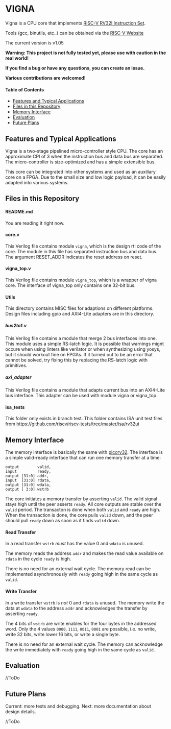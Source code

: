 # VIGNA

Vigna is a CPU core that implements [RISC-V RV32I Instruction Set](http://riscv.org).

Tools (gcc, binutils, etc..) can be obtained via the [RISC-V Website](https://riscv.org/software-status/)

The current version is v1.05

**Warning: This project is not fully tested yet, please use with caution in the real world!**

**If you find a bug or have any questions, you can create an issue.**

**Various contributions are welcomed!**


#### Table of Contents

- [Features and Typical Applications](#features-and-typical-applications)
- [Files in this Repository](#files-in-this-repository)
- [Memory Interface](#memory-interface)
- [Evaluation](#evaluation)
- [Future Plans](#future-plans)

Features and Typical Applications
--------------------------------
Vigna is a two-stage pipelined micro-controller style CPU. The core has an approximate CPI of 3 when the instruction bus and data bus are separated. The micro-controller is size-optimized and has a simple extensible bus.

This core can be integrated into other systems and used as an auxiliary core on a FPGA. Due to the small size and low logic payload, it can be easily adapted into various systems.

Files in this Repository
-----------------
#### README.md
You are reading it right now.

#### core.v
This Verilog file contains module `vigna`, which is the design rtl code of the core. The module in this file has separated instruction bus and data bus. The argument RESET_ADDR indicates the reset address on reset.

#### vigna_top.v
This Verilog file contains module `vigna_top`, which is a wrapper of vigna core. The interface of vigna_top only contains one 32-bit bus.


#### Utils
This directory contains MISC files for adaptions on different platforms.
Design files including gpio and AXI4-Lite adapters are in this directory.

##### bus2to1.v
This Verilog file contains a module that merge 2 bus interfaces into one. This module uses a simple RS-latch logic. It is possible that warnings mignt occure when using linters like verilator or when synthesizing using yosys, but it should workout fine on FPGAs. If it turned out to be an error that cannot be solved, try fixing this by replacing the RS-latch logic with primitives.

##### axi_adapter
This Verilog file contains a module that adapts current bus into an AXI4-Lite bus interface. This adapter can be used with module vigna or vigna_top.

#### isa_tests
This folder only exists in branch test. This folder contains ISA unit test files from https://github.com/riscv/riscv-tests/tree/master/isa/rv32ui 

Memory Interface
-----------------
The memory interface is basically the same with [picorv32](https://github.com/YosysHQ/picorv32). The interface is a simple valid-ready interface that can run one memory transfer at a time:

    output        valid,
    input         ready,
    output [31:0] addr,
    input  [31:0] rdata,
    output [31:0] wdata,
    output [ 3:0] wstrb

The core initiates a memory transfer by asserting `valid`. The valid signal stays high until the peer asserts `ready`. All core outputs are stable over the `valid` period. The transacton is done when both `valid` and `ready` are high. When the transaction is done, the core pulls `valid` down, and the peer should pull `ready` down as soon as it finds `valid` down.

#### Read Transfer

In a read transfer `wstrb` *must* has the value 0 and `wdata` is unused.

The memory reads the address `addr` and makes the read value available on `rdata` in the cycle `ready` is high.

There is no need for an external wait cycle. The memory read can be implemented asynchronously with `ready` going high in the same cycle as `valid`.


#### Write Transfer
In a write transfer `wstrb` is *not* 0 and `rdata` is unused. The memory write the data at `wdata` to the address `addr` and acknowledges the transfer by asserting `ready`.

The 4 bits of `wstrb` are write enables for the four bytes in the addressed
word. Only the 4 values `0000`, `1111`, `0011`, `0001` are possible, i.e. no write, write 32 bits, 
write lower 16 bits, or write a single byte.

There is no need for an external wait cycle. The memory can acknowledge the
write immediately  with `ready` going high in the same cycle as `valid`.

Evaluation
----------
//ToDo

Future Plans
---------
Current: more tests and debugging.
Next: more documentation about design details.

//ToDo
